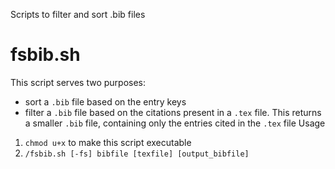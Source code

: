 Scripts to filter and sort .bib files

# fsbib.sh

This script serves two purposes: 
* sort a `.bib` file based on the entry keys
* filter a `.bib` file based on the citations present in a `.tex` file. This returns a smaller `.bib` file, containing only the entries cited in the `.tex` file
Usage
1) `chmod u+x` to make this script executable
2) `/fsbib.sh [-fs] bibfile [texfile] [output_bibfile]`
